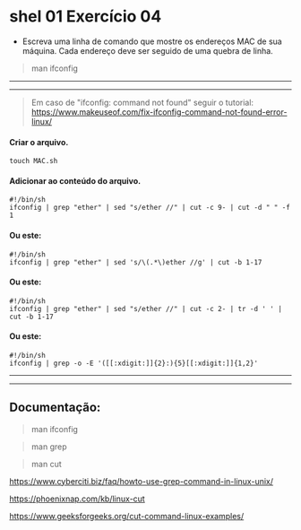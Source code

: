 # shel 01 Exercício 04

- Escreva uma linha de comando que mostre os endereços MAC de sua máquina. Cada endereço deve ser seguido de uma quebra de linha.
> man ifconfig

---
---
> Em caso de "ifconfig: command not found" seguir o tutorial: https://www.makeuseof.com/fix-ifconfig-command-not-found-error-linux/

#### Criar o arquivo.
    touch MAC.sh
#### Adicionar ao conteúdo do arquivo.
    #!/bin/sh
    ifconfig | grep "ether" | sed "s/ether //" | cut -c 9- | cut -d " " -f 1

#### Ou este:
    #!/bin/sh
    ifconfig | grep "ether" | sed 's/\(.*\)ether //g' | cut -b 1-17
#### Ou este:
    #!/bin/sh
    ifconfig | grep "ether" | sed "s/ether //" | cut -c 2- | tr -d ' ' | cut -b 1-17
#### Ou este:
    #!/bin/sh
    ifconfig | grep -o -E '([[:xdigit:]]{2}:){5}[[:xdigit:]]{1,2}'

---
---
## Documentação:
>man ifconfig

>man grep

>man cut

https://www.cyberciti.biz/faq/howto-use-grep-command-in-linux-unix/

https://phoenixnap.com/kb/linux-cut

https://www.geeksforgeeks.org/cut-command-linux-examples/